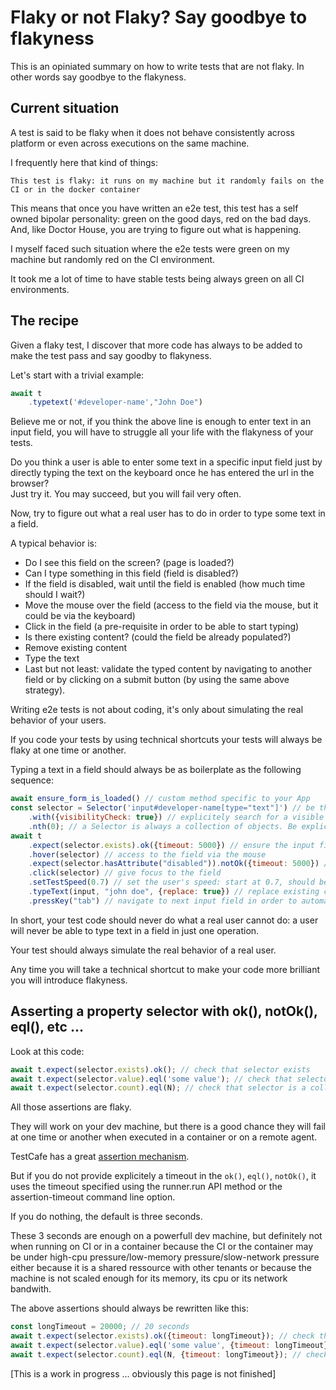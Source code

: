 # Flaky or not Flaky? Say goodbye to flakyness

This is an opiniated summary on how to write tests that are not flaky.
In other words say goodbye to the flakyness.

## Current situation

A test is said to be flaky when it does not behave consistently across platform or even across executions on the same machine.

I frequently here that kind of things:

```text
This test is flaky: it runs on my machine but it randomly fails on the CI or in the docker container 
```

This means that once you have written an e2e test, this test has a self owned bipolar personality: green on the good days, red on the bad days. And, like Doctor House, you are trying to figure out what is happening.

I myself faced such situation where the e2e tests were green on my machine but randomly red on the CI environment.

It took me a lot of time to have stable tests being always green on all CI environments.


## The recipe

Given a flaky test, I discover that more code has always to be added to make the test pass and say goodby to flakyness.

Let's start with a trivial example:

```js
await t
    .typetext('#developer-name',"John Doe")
```

Believe me or not, if you think the above line is enough to enter text in an input field, you will have to struggle all your life with the flakyness of your tests.

Do you think a user is able to enter some text in a specific input field just by directly typing the text on the keyboard once he has entered the url in the browser?   
Just try it. You may succeed, but you will fail very often.

Now, try to figure out what a real user has to do in order to type some text in a field. 

A typical behavior is:

* Do I see this field on the screen? (page is loaded?)
* Can I type something in this field (field is disabled?)
* If the field is disabled, wait until the field is enabled (how much time should I wait?)
* Move the mouse over the field (access to the field via the mouse, but it could be via the keyboard)
* Click in the field (a pre-requisite in order to be able to start typing)
* Is there existing content? (could the field be already populated?)
* Remove existing content
* Type the text
* Last but not least: validate the typed content by navigating to another field or by clicking on a submit button (by using the same above strategy).

Writing e2e tests is not about coding, it's only about simulating the real behavior of your users. 

If you code your tests by using technical shortcuts your tests will always be flaky at one time or another. 

Typing a text in a field should always be as boilerplate as the following sequence:

```js
await ensure_form_is_loaded() // custom method specific to your App
const selector = Selector('input#developer-name[type="text"]') // be the most specific possible to increase the search speed  
    .with({visibilityCheck: true}) // explicitely search for a visible selector
    .nth(0); // a Selector is always a collection of objects. Be explicit and always take the first found
await t
    .expect(selector.exists).ok({timeout: 5000}) // ensure the input field is visible on the screen
    .hover(selector) // access to the field via the mouse
    .expect(selector.hasAttribute("disabled")).notOk({timeout: 5000}) // ensure the field is enabled
    .click(selector) // give focus to the field
    .setTestSpeed(0.7) // set the user's speed: start at 0.7, should be 1 on well coded page
    .typeText(input, "john doe", {replace: true}) // replace existing content if any
    .pressKey("tab") // navigate to next input field in order to automatically trigger any validation mechanism
```

In short, your test code should never do what a real user cannot do: a user will never be able to type text in a field in just one operation.

Your test should always simulate the real behavior of a real user. 

Any time you will take a technical shortcut to make your code more brilliant you will introduce flakyness.


## Asserting a property selector with ok(), notOk(), eql(), etc ...

Look at this code:

```js
await t.expect(selector.exists).ok(); // check that selector exists
await t.expect(selector.value).eql('some value'); // check that selector has an expected value
await t.expect(selector.count).eql(N); // check that selector is a collection of N items
```

All those assertions are flaky. 

They will work on your dev machine, but there is a good chance they will fail at one time or another when executed in a container or on a remote agent.

TestCafe has a great [assertion mechanism](http://devexpress.github.io/testcafe/documentation/test-api/assertions/#smart-assertion-query-mechanism).

But if you do not provide explicitely a timeout in the `ok()`, `eql()`, `notOk()`, it uses the timeout specified using the runner.run API method or the assertion-timeout command line option. 

If you do nothing, the default is three seconds.

These 3 seconds are enough on a powerfull dev machine, but definitely not when running on CI or in a container because the CI or the container may be under high-cpu pressure/low-memory pressure/slow-network pressure either because it is a shared ressource with other tenants or because the machine is not scaled enough for its memory, its cpu or its network bandwith.

The above assertions should always be rewritten like this:

```js
const longTimeout = 20000; // 20 seconds
await t.expect(selector.exists).ok({timeout: longTimeout}); // check that selector exists
await t.expect(selector.value).eql('some value', {timeout: longTimeout}); // check that selector has an expected value
await t.expect(selector.count).eql(N, {timeout: longTimeout}); // check that selector is a collection of N items
```

[This is a work in progress ... obviously this page is not finished]